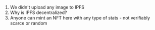 1. We didn't upload any image to IPFS
2. Why is IPFS decentralized?
3. Anyone can mint an NFT here with any type of stats - not verifiably scarce or random